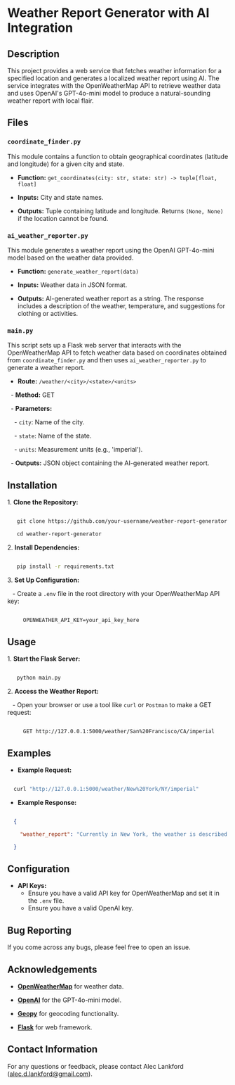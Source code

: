 # Weather Report Generator with AI Integration

## Description

This project provides a web service that fetches weather information for a specified location and generates a localized weather report using AI. The service integrates with the OpenWeatherMap API to retrieve weather data and uses OpenAI's GPT-4o-mini model to produce a natural-sounding weather report with local flair.

## Files

### `coordinate_finder.py`

This module contains a function to obtain geographical coordinates (latitude and longitude) for a given city and state.

- **Function:** `get_coordinates(city: str, state: str) -> tuple[float, float]`

- **Inputs:** City and state names.

- **Outputs:** Tuple containing latitude and longitude. Returns `(None, None)` if the location cannot be found.

### `ai_weather_reporter.py`

This module generates a weather report using the OpenAI GPT-4o-mini model based on the weather data provided.

- **Function:** `generate_weather_report(data)`

- **Inputs:** Weather data in JSON format.

- **Outputs:** AI-generated weather report as a string. The response includes a description of the weather, temperature, and suggestions for clothing or activities.

### `main.py`

This script sets up a Flask web server that interacts with the OpenWeatherMap API to fetch weather data based on coordinates obtained from `coordinate_finder.py` and then uses `ai_weather_reporter.py` to generate a weather report.

- **Route:** `/weather/<city>/<state>/<units>`

  - **Method:** GET

  - **Parameters:**

    - `city`: Name of the city.

    - `state`: Name of the state.

    - `units`: Measurement units (e.g., 'imperial').

  - **Outputs:** JSON object containing the AI-generated weather report.

## Installation

1\. **Clone the Repository:**

```bash

   git clone https://github.com/your-username/weather-report-generator.git

   cd weather-report-generator

```

2\. **Install Dependencies:**

```bash

   pip install -r requirements.txt

```

3\. **Set Up Configuration:**

   - Create a `.env` file in the root directory with your OpenWeatherMap API key:

```bash

     OPENWEATHER_API_KEY=your_api_key_here

```

## Usage

1\. **Start the Flask Server:**

```bash

   python main.py

```

2\. **Access the Weather Report:**

   - Open your browser or use a tool like `curl` or `Postman` to make a GET request:

```

     GET http://127.0.0.1:5000/weather/San%20Francisco/CA/imperial

```

## Examples

- **Example Request:**

```bash

  curl "http://127.0.0.1:5000/weather/New%20York/NY/imperial"

```

- **Example Response:**

```json

  {

    "weather_report": "Currently in New York, the weather is described as clear sky. The temperature is 75°F with a feels-like temperature of 77°F. The high for today is 80°F and the low is 70°F. Humidity is at 60%, and wind speed is 5 m/s. It's a beautiful day to go outside and enjoy some fresh air. Wear light clothing and enjoy a stroll in the park!"

  }

```

## Configuration

- **API Keys:**
  - Ensure you have a valid API key for OpenWeatherMap and set it in the `.env` file.
  - Ensure you have a valid OpenAI key.

## Bug Reporting

If you come across any bugs, please feel free to open an issue.

## Acknowledgements

- **[OpenWeatherMap](https://openweathermap.org/guide)** for weather data.

- **[OpenAI](https://platform.openai.com/docs/overview)** for the GPT-4o-mini model.

- **[Geopy](https://geopy.readthedocs.io/en/stable/)** for geocoding functionality.

- **[Flask](https://flask.palletsprojects.com/en/3.0.x/)** for web framework.

## Contact Information

For any questions or feedback, please contact Alec Lankford (alec.d.lankford@gmail.com).
